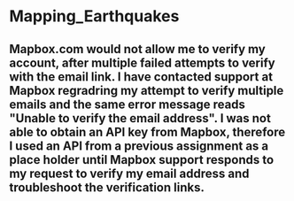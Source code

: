 # Mapping_Earthquakes

## Mapbox.com would not allow me to verify my account, after multiple failed attempts to verify with the email link. I have contacted support at Mapbox regradring my attempt to verify multiple emails and the same error message reads "Unable to verify the email address". I was not able to obtain an API key from Mapbox, therefore I used an API from a previous assignment as a place holder until Mapbox support responds to my request to verify my email address and troubleshoot the verification links. 

